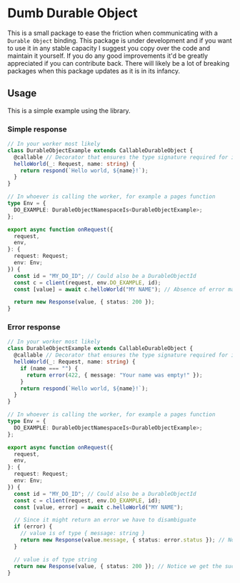 # Dumb Durable Object
This is a small package to ease the friction when communicating with a `Durable Object` binding. This package is under development and if you want to use it in any stable capacity I suggest you copy over the code and maintain it yourself. If you do any good improvements it'd be greatly appreciated if you can contribute back. There will likely be a lot of breaking packages when this package updates as it is in its infancy.

## Usage
This is a simple example using the library.

### Simple response
```ts
// In your worker most likely
class DurableObjectExample extends CallableDurableObject {
  @callable // Decorator that ensures the type signature required for it to be callable
  helloWorld(_: Request, name: string) {
    return respond(`Hello world, ${name}!`);
  }
}

// In whoever is calling the worker, for example a pages function
type Env = {
  DO_EXAMPLE: DurableObjectNamespaceIs<DurableObjectExample>;
};

export async function onRequest({
  request,
  env,
}: {
  request: Request;
  env: Env;
}) {
  const id = "MY_DO_ID"; // Could also be a DurableObjectId
  const c = client(request, env.DO_EXAMPLE, id);
  const [value] = await c.helloWorld("MY NAME"); // Absence of error makes it easy deconstruct the value

  return new Response(value, { status: 200 });
}
```

### Error response
```ts
// In your worker most likely
class DurableObjectExample extends CallableDurableObject {
  @callable // Decorator that ensures the type signature required for it to be callable
  helloWorld(_: Request, name: string) {
    if (name === "") {
      return error(422, { message: "Your name was empty!" });
    }
    return respond(`Hello world, ${name}!`);
  }
}

// In whoever is calling the worker, for example a pages function
type Env = {
  DO_EXAMPLE: DurableObjectNamespaceIs<DurableObjectExample>;
};

export async function onRequest({
  request,
  env,
}: {
  request: Request;
  env: Env;
}) {
  const id = "MY_DO_ID"; // Could also be a DurableObjectId
  const c = client(request, env.DO_EXAMPLE, id);
  const [value, error] = await c.helloWorld("MY NAME");

  // Since it might return an error we have to disambiguate
  if (error) {
    // value is of type { message: string }
    return new Response(value.message, { status: error.status }); // Notice we get the error value here
  }

  // value is of type string
  return new Response(value, { status: 200 }); // Notice we get the successful value here
}
```